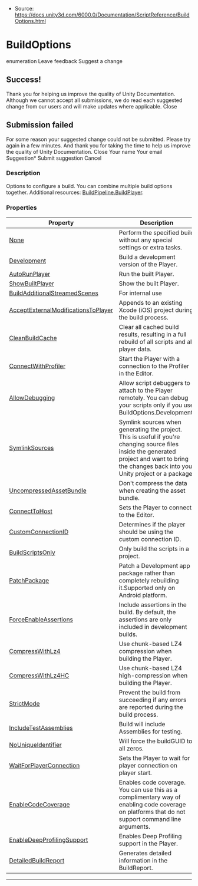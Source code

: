 * Source: https://docs.unity3d.com/6000.0/Documentation/ScriptReference/BuildOptions.html

# BuildOptions
enumeration
Leave feedback
Suggest a change
## Success!
Thank you for helping us improve the quality of Unity Documentation. Although we cannot accept all submissions, we do read each suggested change from our users and will make updates where applicable.
Close
## Submission failed
For some reason your suggested change could not be submitted. Please <a>try again</a> in a few minutes. And thank you for taking the time to help us improve the quality of Unity Documentation.
Close
Your name Your email Suggestion* Submit suggestion
Cancel
### Description
Options to configure a build. You can combine multiple build options together.
Additional resources: [BuildPipeline.BuildPlayer](https://docs.unity3d.com/6000.0/Documentation/ScriptReference/BuildPipeline.BuildPlayer.html).
### Properties
Property | Description  
---|---  
[None](https://docs.unity3d.com/6000.0/Documentation/ScriptReference/BuildOptions.None.html) | Perform the specified build without any special settings or extra tasks.  
[Development](https://docs.unity3d.com/6000.0/Documentation/ScriptReference/BuildOptions.Development.html) | Build a development version of the Player.  
[AutoRunPlayer](https://docs.unity3d.com/6000.0/Documentation/ScriptReference/BuildOptions.AutoRunPlayer.html) | Run the built Player.  
[ShowBuiltPlayer](https://docs.unity3d.com/6000.0/Documentation/ScriptReference/BuildOptions.ShowBuiltPlayer.html) | Show the built Player.  
[BuildAdditionalStreamedScenes](https://docs.unity3d.com/6000.0/Documentation/ScriptReference/BuildOptions.BuildAdditionalStreamedScenes.html) | For internal use  
[AcceptExternalModificationsToPlayer](https://docs.unity3d.com/6000.0/Documentation/ScriptReference/BuildOptions.AcceptExternalModificationsToPlayer.html) | Appends to an existing Xcode (iOS) project during the build process.  
[CleanBuildCache](https://docs.unity3d.com/6000.0/Documentation/ScriptReference/BuildOptions.CleanBuildCache.html) | Clear all cached build results, resulting in a full rebuild of all scripts and all player data.  
[ConnectWithProfiler](https://docs.unity3d.com/6000.0/Documentation/ScriptReference/BuildOptions.ConnectWithProfiler.html) | Start the Player with a connection to the Profiler in the Editor.  
[AllowDebugging](https://docs.unity3d.com/6000.0/Documentation/ScriptReference/BuildOptions.AllowDebugging.html) | Allow script debuggers to attach to the Player remotely. You can debug your scripts only if you use BuildOptions.Development.  
[SymlinkSources](https://docs.unity3d.com/6000.0/Documentation/ScriptReference/BuildOptions.SymlinkSources.html) | Symlink sources when generating the project. This is useful if you're changing source files inside the generated project and want to bring the changes back into your Unity project or a package.  
[UncompressedAssetBundle](https://docs.unity3d.com/6000.0/Documentation/ScriptReference/BuildOptions.UncompressedAssetBundle.html) | Don't compress the data when creating the asset bundle.  
[ConnectToHost](https://docs.unity3d.com/6000.0/Documentation/ScriptReference/BuildOptions.ConnectToHost.html) | Sets the Player to connect to the Editor.  
[CustomConnectionID](https://docs.unity3d.com/6000.0/Documentation/ScriptReference/BuildOptions.CustomConnectionID.html) | Determines if the player should be using the custom connection ID.  
[BuildScriptsOnly](https://docs.unity3d.com/6000.0/Documentation/ScriptReference/BuildOptions.BuildScriptsOnly.html) | Only build the scripts in a project.  
[PatchPackage](https://docs.unity3d.com/6000.0/Documentation/ScriptReference/BuildOptions.PatchPackage.html) | Patch a Development app package rather than completely rebuilding it.Supported only on Android platform.  
[ForceEnableAssertions](https://docs.unity3d.com/6000.0/Documentation/ScriptReference/BuildOptions.ForceEnableAssertions.html) | Include assertions in the build. By default, the assertions are only included in development builds.  
[CompressWithLz4](https://docs.unity3d.com/6000.0/Documentation/ScriptReference/BuildOptions.CompressWithLz4.html) | Use chunk-based LZ4 compression when building the Player.  
[CompressWithLz4HC](https://docs.unity3d.com/6000.0/Documentation/ScriptReference/BuildOptions.CompressWithLz4HC.html) | Use chunk-based LZ4 high-compression when building the Player.  
[StrictMode](https://docs.unity3d.com/6000.0/Documentation/ScriptReference/BuildOptions.StrictMode.html) | Prevent the build from succeeding if any errors are reported during the build process.  
[IncludeTestAssemblies](https://docs.unity3d.com/6000.0/Documentation/ScriptReference/BuildOptions.IncludeTestAssemblies.html) | Build will include Assemblies for testing.  
[NoUniqueIdentifier](https://docs.unity3d.com/6000.0/Documentation/ScriptReference/BuildOptions.NoUniqueIdentifier.html) | Will force the buildGUID to all zeros.  
[WaitForPlayerConnection](https://docs.unity3d.com/6000.0/Documentation/ScriptReference/BuildOptions.WaitForPlayerConnection.html) | Sets the Player to wait for player connection on player start.  
[EnableCodeCoverage](https://docs.unity3d.com/6000.0/Documentation/ScriptReference/BuildOptions.EnableCodeCoverage.html) | Enables code coverage. You can use this as a complimentary way of enabling code coverage on platforms that do not support command line arguments.  
[EnableDeepProfilingSupport](https://docs.unity3d.com/6000.0/Documentation/ScriptReference/BuildOptions.EnableDeepProfilingSupport.html) | Enables Deep Profiling support in the Player.  
[DetailedBuildReport](https://docs.unity3d.com/6000.0/Documentation/ScriptReference/BuildOptions.DetailedBuildReport.html) | Generates detailed information in the BuildReport.  
* * *
